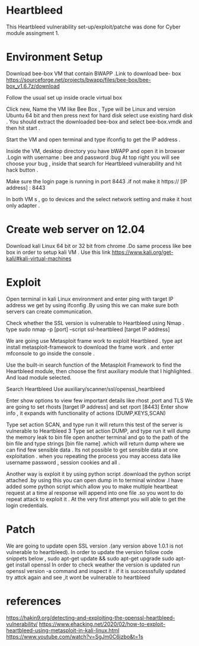 # Heartbleed
This Heartbleed vulnerability set-up/exploit/patche was done for Cyber module assingment 1. 

# Environment Setup
Download bee-box VM that contain BWAPP .Link to download bee- box https://sourceforge.net/projects/bwapp/files/bee-box/bee-box_v1.6.7z/download

Follow the usual set up inside oracle virtual box 

Click new, Name the VM like Bee Box , Type will be Linux and version Ubuntu 64 bit and then press next for hard disk select use existing hard disk . You should extract the downloaded bee-box and select bee-box.vmdk and then hit start .

Start the VM and open terminal and type ifconfig to get the IP address .

Inside the VM, desktop directory you have bWAPP and open it in browser .Login with username : bee and password :bug
At top right you will see choose your bug , inside that search for Heartbleed vulnerability  and hit hack button .

Make sure the login page is running in port 8443 .if not make it https:// [IP address] : 8443

In both VM s , go to devices and the select network setting and make it host only adapter  .

# Create web server on 12.04

Download kali Linux 64 bit or 32 bit  from chrome .Do same process like bee box in order to setup kali VM . Use this link https://www.kali.org/get-kali/#kali-virtual-machines

# Exploit 

Open terminal in kali Linux environment and enter ping with target IP address we get by using ifconfig .By using this we can make sure both servers can create communication.

Check whether the SSL version is vulnerable to Heartbleed using Nmap . type sudo nmap -p [port] –script ssl-heartbleed [target IP address]

We are going use Metasploit frame work to exploit Heartbleed . type apt install metasploit-framework to download the frame work . and enter mfconsole to go inside the console .

Use the built-in search function of the Metasploit Framework to find the Heartbleed module, then choose the first auxiliary module that I highlighted. And load module selected. 

Search Heartbleed 
Use auxiliary/scanner/ssl/openssl_heartbleed 

Enter show options to view few important details like rhost ,port and TLS 
We are going to set rhosts [target IP address] and set rport [8443]
Enter show info , it expands with functionality of actions  (DUMP,KEYS,SCAN)

Type set action SCAN, and type run  it will return this test of the server is vulnerable to Heartbleed 3 Type set action DUMP, and type run it will dump the memory leak to bin file open another terminal and go to the path of the bin file and type strings [bin file name] .which will return dump where we can find few sensible data . Its not possible to get sensible data at one exploitation . when you repeating the process you may access data like username password , session cookies and all .

Another way is exploit it by using python script .download the python script attached .by using this you can open dump in to terminal window .I have added some python script which allow you to make multiple heartbeat request at a  time al response will append into one file .so you wont to do repeat attack to exploit it . At the very first attempt you will able to get the login credentials. 

# Patch 

We are going to update open SSL version .(any version above 1.0.1 is not vulnerable to heartbleed). In order to update the version follow code snippets below ,
sudo apt-get update && sudo apt-get upgrade
sudo apt-get install openssl
In order to check  weather the version is updated run openssl version -a command and inspect it .
if it is successsfully updated try attck again and see ,it wont be vulnerable to heartbleed 

# references 

https://hakin9.org/detecting-and-exploiting-the-openssl-heartbleed-vulnerability/
https://www.ehacking.net/2020/02/how-to-exploit-heartbleed-using-metasploit-in-kali-linux.html
https://www.youtube.com/watch?v=SgJm0C6jzbo&t=1s
